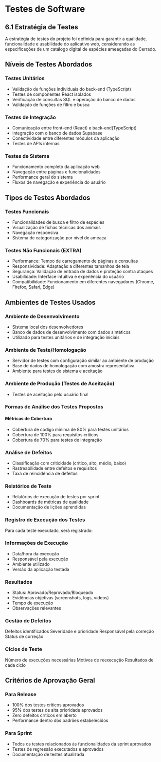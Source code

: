 # Testes de Software

## 6.1 Estratégia de Testes

A estratégia de testes do projeto foi definida para garantir a qualidade, funcionalidade e usabilidade do aplicativo web, considerando as especificações de um catálogo digital de espécies ameaçadas do Cerrado.


## Níveis de Testes Abordados

### Testes Unitários

- Validação de funções individuais do back-end (TypeScript)
- Testes de componentes React isolados
- Verificação de consultas SQL e operação do banco de dados
- Validação de funções de filtro e busca

### Testes de Integração
- Comunicação entre front-end (React) e back-end(TypeScript)
- Integração com o banco de dados Supabase
- Conectividade entre diferentes módulos da aplicação
- Testes de APIs internas

### Testes de Sistema
- Funcionamento completo da aplicação web
- Navegação entre páginas e funcionalidades
- Performance geral do sistema
- Fluxos de navegação e experiência do usuário

## Tipos de Testes Abordados

### Testes Funcionais
- Funcionalidades de busca e filtro de espécies
- Visualização de fichas técnicas dos animais
- Navegação responsiva
- Sistema de categorização por nível de ameaça

### Testes Não Funcionais (EXTRA)
- Performance: Tempo de carregamento de páginas e consultas
- Responsividade: Adaptação a diferentes tamanhos de tela
- Segurança: Validação de entrada de dados e proteção contra ataques
- Usabilidade: Interface intuitiva e experiência do usuário
- Compatibilidade: Funcionamento em diferentes navegadores (Chrome, Firefox, Safari, Edge)

## Ambientes de Testes Usados

### Ambiente de Desenvolvimento
- Sistema local dos desenvolvedores
- Banco de dados de desenvolvimento com dados sintéticos
- Utilizado para testes unitários e de integração iniciais

### Ambiente de Teste/Homologação
- Servidor de testes com configuração similar ao ambiente de produção
- Base de dados de homologação com amostra representativa
- Ambiente para testes de sistema e aceitação

### Ambiente de Produção (Testes de Aceitação)
- Testes de aceitação pelo usuário final

### Formas de Análise dos Testes Propostos
#### Métricas de Cobertura
- Cobertura de código mínima de 80% para testes unitários
- Cobertura de 100% para requisitos críticos
- Cobertura de 70% para testes de integração

### Análise de Defeitos
- Classificação com criticidade (crítico, alto, médio, baixo)
- Rastreabilidade entre defeitos e requisitos
- Taxa de reincidência de defeitos

### Relatórios de Teste
- Relatórios de execução de testes por sprint
- Dashboards de métricas de qualidade
- Documentação de lições aprendidas

<!-- 
Colocar aqui a tabela 15 - de Roteiro de Testes
-->

### Registro de Execução dos Testes
Para cada teste executado, será registrado:

### Informações de Execução
- Data/hora da execução
- Responsável pela execução
- Ambiente utilizado
- Versão da aplicação testada

### Resultados
- Status: Aprovado/Reprovado/Bloqueado
- Evidências objetivas (screenshots, logs, vídeos)
- Tempo de execução
- Observações relevantes

### Gestão de Defeitos
Defeitos identificados
Severidade e prioridade
Responsável pela correção
Status de correção

### Ciclos de Teste
Número de execuções necessárias
Motivos de reexecução
Resultados de cada ciclo

## Critérios de Aprovação Geral

### Para Release
- 100% dos testes críticos aprovados
- 95% dos testes de alta prioridade aprovados
- Zero defeitos críticos em aberto
- Performance dentro dos padrões estabelecidos

### Para Sprint
- Todos os testes relacionados às funcionalidades da sprint aprovados
- Testes de regressão executados e aprovados
- Documentação de testes atualizada



